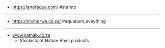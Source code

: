 
- https://artofaqua.com/
#shrimp

---

- https://mcmerwe.co.za/
#aquarium_eveything

---

- www.nathab.co.za
  - Stockists of Nature Boys products